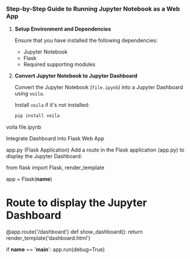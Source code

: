 ### Step-by-Step Guide to Running Jupyter Notebook as a Web App

1. **Setup Environment and Dependencies**

   Ensure that you have installed the following dependencies:
   - Jupyter Notebook
   - Flask
   - Required supporting modules

2. **Convert Jupyter Notebook to Jupyter Dashboard**

   Convert the Jupyter Notebook (`file.ipynb`) into a Jupyter Dashboard using `voila`.

   Install `voila` if it's not installed:
   ```bash
   pip install voila

voila file.ipynb

Integrate Dashboard into Flask Web App

app.py (Flask Application)
Add a route in the Flask application (app.py) to display the Jupyter Dashboard:

from flask import Flask, render_template

app = Flask(__name__)

# Route to display the Jupyter Dashboard
@app.route('/dashboard')
def show_dashboard():
    return render_template('dashboard.html')

if __name__ == '__main__':
    app.run(debug=True)
